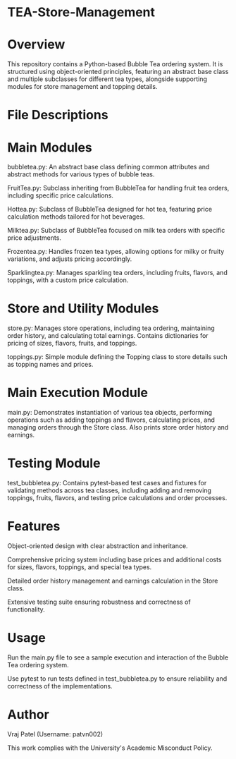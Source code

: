 # TEA-Store-Management

# Overview

This repository contains a Python-based Bubble Tea ordering system. It is structured using object-oriented principles, featuring an abstract base class and multiple subclasses for different tea types, alongside supporting modules for store management and topping details.

# File Descriptions

# Main Modules

bubbletea.py: An abstract base class defining common attributes and abstract methods for various types of bubble teas.

FruitTea.py: Subclass inheriting from BubbleTea for handling fruit tea orders, including specific price calculations.

Hottea.py: Subclass of BubbleTea designed for hot tea, featuring price calculation methods tailored for hot beverages.

Milktea.py: Subclass of BubbleTea focused on milk tea orders with specific price adjustments.

Frozentea.py: Handles frozen tea types, allowing options for milky or fruity variations, and adjusts pricing accordingly.

Sparklingtea.py: Manages sparkling tea orders, including fruits, flavors, and toppings, with a custom price calculation.

# Store and Utility Modules

store.py: Manages store operations, including tea ordering, maintaining order history, and calculating total earnings. Contains dictionaries for pricing of sizes, flavors, fruits, and toppings.

toppings.py: Simple module defining the Topping class to store details such as topping names and prices.

# Main Execution Module

main.py: Demonstrates instantiation of various tea objects, performing operations such as adding toppings and flavors, calculating prices, and managing orders through the Store class. Also prints store order history and earnings.

# Testing Module

test_bubbletea.py: Contains pytest-based test cases and fixtures for validating methods across tea classes, including adding and removing toppings, fruits, flavors, and testing price calculations and order processes.

# Features

Object-oriented design with clear abstraction and inheritance.

Comprehensive pricing system including base prices and additional costs for sizes, flavors, toppings, and special tea types.

Detailed order history management and earnings calculation in the Store class.

Extensive testing suite ensuring robustness and correctness of functionality.

# Usage

Run the main.py file to see a sample execution and interaction of the Bubble Tea ordering system.

Use pytest to run tests defined in test_bubbletea.py to ensure reliability and correctness of the implementations.

# Author

Vraj Patel (Username: patvn002)

This work complies with the University's Academic Misconduct Policy.

